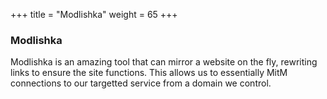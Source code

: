 +++
title = "Modlishka"
weight = 65
+++

### Modlishka

Modlishka is an amazing tool that can mirror a website on the fly, rewriting links to ensure the site functions. This allows us to essentially MitM connections to our targetted service from a domain we control.
